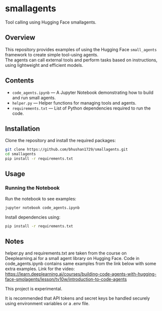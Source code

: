 # smallagents

Tool calling using Hugging Face smallagents.

## Overview

This repository provides examples of using the Hugging Face `small_agents` framework to create simple tool-using agents.  
The agents can call external tools and perform tasks based on instructions, using lightweight and efficient models.

## Contents

- `code_agents.ipynb` — A Jupyter Notebook demonstrating how to build and run small agents.
- `helper.py` — Helper functions for managing tools and agents.
- `requirements.txt` — List of Python dependencies required to run the code.


## Installation

Clone the repository and install the required packages:

```bash
git clone https://github.com/bhushan1729/smallagents.git
cd smallagents
pip install -r requirements.txt
```

## Usage

### Running the Notebook

Run the notebook to see examples:

```bash
jupyter notebook code_agents.ipynb
```

Install dependencies using:

```bash
pip install -r requirements.txt

```

## Notes
helper.py and requirements.txt are taken from the course on Deeplearning.ai for a small agent library on Hugging Face. Code in code_agents.ipynb contains same examples from the link below with some extra examples.
Link for the video: https://learn.deeplearning.ai/courses/building-code-agents-with-hugging-face-smolagents/lesson/tv10w/introduction-to-code-agents

This project is experimental.

It is recommended that API tokens and secret keys be handled securely using environment variables or a .env file.
